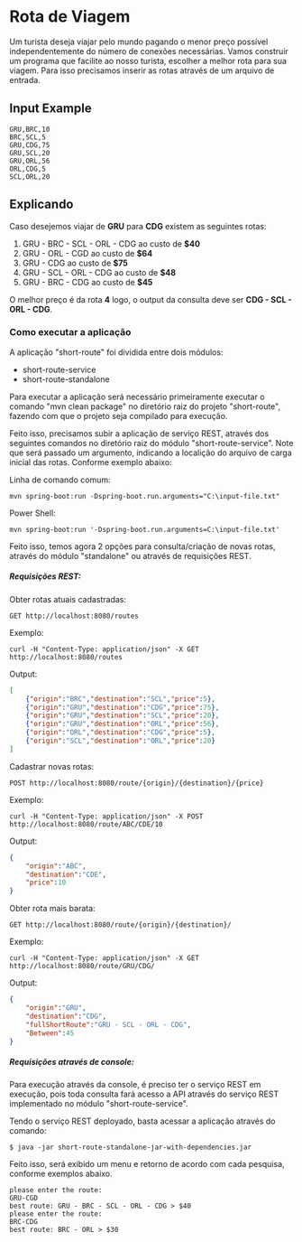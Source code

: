 # Rota de Viagem #

Um turista deseja viajar pelo mundo pagando o menor preço possível independentemente do número de conexões necessárias.
Vamos construir um programa que facilite ao nosso turista, escolher a melhor rota para sua viagem.
Para isso precisamos inserir as rotas através de um arquivo de entrada.

## Input Example ##
```csv
GRU,BRC,10
BRC,SCL,5
GRU,CDG,75
GRU,SCL,20
GRU,ORL,56
ORL,CDG,5
SCL,ORL,20
```

## Explicando ## 
Caso desejemos viajar de **GRU** para **CDG** existem as seguintes rotas:

1. GRU - BRC - SCL - ORL - CDG ao custo de **$40**
2. GRU - ORL - CGD ao custo de **$64**
3. GRU - CDG ao custo de **$75**
4. GRU - SCL - ORL - CDG ao custo de **$48**
5. GRU - BRC - CDG ao custo de **$45**

O melhor preço é da rota **4** logo, o output da consulta deve ser **CDG - SCL - ORL - CDG**.

### Como executar a aplicação ###

A aplicação "short-route" foi dividida entre dois módulos:
* short-route-service
* short-route-standalone

Para executar a aplicação será necessário primeiramente executar o comando "mvn clean package" no diretório raiz do projeto "short-route", fazendo com que o projeto seja compilado para execução.

Feito isso, precisamos subir a aplicação de serviço REST, através dos seguintes comandos no diretório raiz do módulo "short-route-service". Note que será passado um argumento, indicando a localição do arquivo de carga inicial das rotas. Conforme exemplo abaixo:

Linha de comando comum:
```shell
mvn spring-boot:run -Dspring-boot.run.arguments="C:\input-file.txt"
```
Power Shell:
```shell
mvn spring-boot:run '-Dspring-boot.run.arguments=C:\input-file.txt'
```

Feito isso, temos agora 2 opções para consulta/criação de novas rotas, através do módulo "standalone" ou através de requisições REST.

##### Requisições REST: #####

Obter rotas atuais cadastradas:

```
GET http://localhost:8080/routes
```

Exemplo:
```
curl -H "Content-Type: application/json" -X GET http://localhost:8080/routes
```

Output:
```json
[
    {"origin":"BRC","destination":"SCL","price":5},
    {"origin":"GRU","destination":"CDG","price":75},
    {"origin":"GRU","destination":"SCL","price":20},
    {"origin":"GRU","destination":"ORL","price":56},
    {"origin":"ORL","destination":"CDG","price":5},
    {"origin":"SCL","destination":"ORL","price":20}
]
```

Cadastrar novas rotas:

```
POST http://localhost:8080/route/{origin}/{destination}/{price}
```

Exemplo:
```
curl -H "Content-Type: application/json" -X POST http://localhost:8080/route/ABC/CDE/10
```

Output:
```json
{
    "origin":"ABC",
    "destination":"CDE",
    "price":10
}
```

Obter rota mais barata:

```
GET http://localhost:8080/route/{origin}/{destination}/
```

Exemplo:
```
curl -H "Content-Type: application/json" -X GET http://localhost:8080/route/GRU/CDG/
```

Output:
```json
{
    "origin":"GRU",
    "destination":"CDG",
    "fullShortRoute":"GRU - SCL - ORL - CDG",
    "Between":45
}
```

##### Requisições através de console: #####

Para execução através da console, é preciso ter o serviço REST em execução, pois toda consulta fará acesso a API através do serviço REST implementado no módulo "short-route-service".

Tendo o serviço REST deployado, basta acessar a aplicação através do comando:

```shell
$ java -jar short-route-standalone-jar-with-dependencies.jar
```

Feito isso, será exibido um menu e retorno de acordo com cada pesquisa, conforme exemplos abaixo.
  
```shell
please enter the route: 
GRU-CGD
best route: GRU - BRC - SCL - ORL - CDG > $40
please enter the route: 
BRC-CDG
best route: BRC - ORL > $30
```

